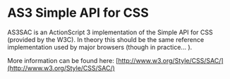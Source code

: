 # AS3 Simple API for CSS

AS3SAC is an ActionScript 3 implementation of the Simple API for CSS (provided by the W3C). In theory this should be the same reference implementation used by major browsers (though in practice... ).

More information can be found here: [http://www.w3.org/Style/CSS/SAC/](http://www.w3.org/Style/CSS/SAC/)
